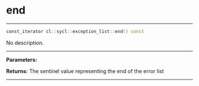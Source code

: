 # end

---

```cpp
const_iterator cl::sycl::exception_list::end() const
```


No description.


---
**Parameters:**

**Returns:** The sentinel value representing the end of the error list 

---
